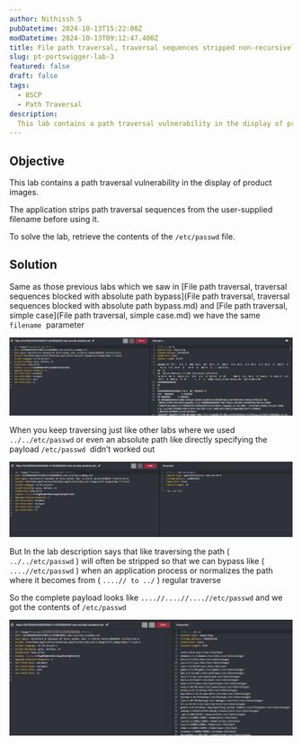 ```yaml
---
author: Nithissh S
pubDatetime: 2024-10-13T15:22:00Z
modDatetime: 2024-10-13T09:12:47.400Z
title: File path traversal, traversal sequences stripped non-recursively
slug: pt-portswigger-lab-3
featured: false
draft: false
tags:
  - BSCP
  - Path Traversal
description:
  This lab contains a path traversal vulnerability in the display of product images. The application strips path traversal sequences from the user-supplied filename before using it. To solve the lab, retrieve the contents of the `/etc/passwd` file.    
---
```


## Objective

This lab contains a path traversal vulnerability in the display of product images.

The application strips path traversal sequences from the user-supplied filename before using it.

To solve the lab, retrieve the contents of the `/etc/passwd` file.

## Solution 

Same as those previous labs which we saw in [File path traversal, traversal sequences blocked with absolute path bypass](File path traversal, traversal sequences blocked with absolute path bypass.md) and [File path traversal, simple case](File path traversal, simple case.md) we have the same `filename`  parameter 

  

![](../../assets/images/bscp/path-traversal/image%2011.png)  

  

When you keep traversing just like other labs where we used `../../etc/passwd` or even an absolute path like directly specifying the payload `/etc/passwd`  didn’t worked out 

  

![](../../assets/images/bscp/path-traversal/image%2012.png)  

  

But In the lab description says that like traversing the path ( `../../etc/passwd` ) will often be stripped so that we can bypass like ( `....//etc/passwd` ) when an application process or normalizes the path where it becomes from ( `....// to ../` ) regular traverse 

  

So the complete payload looks like `....//....//....//etc/passwd` and we got the contents of `/etc/passwd` 

  

![](../../assets/images/bscp/path-traversal/image%2013.png)